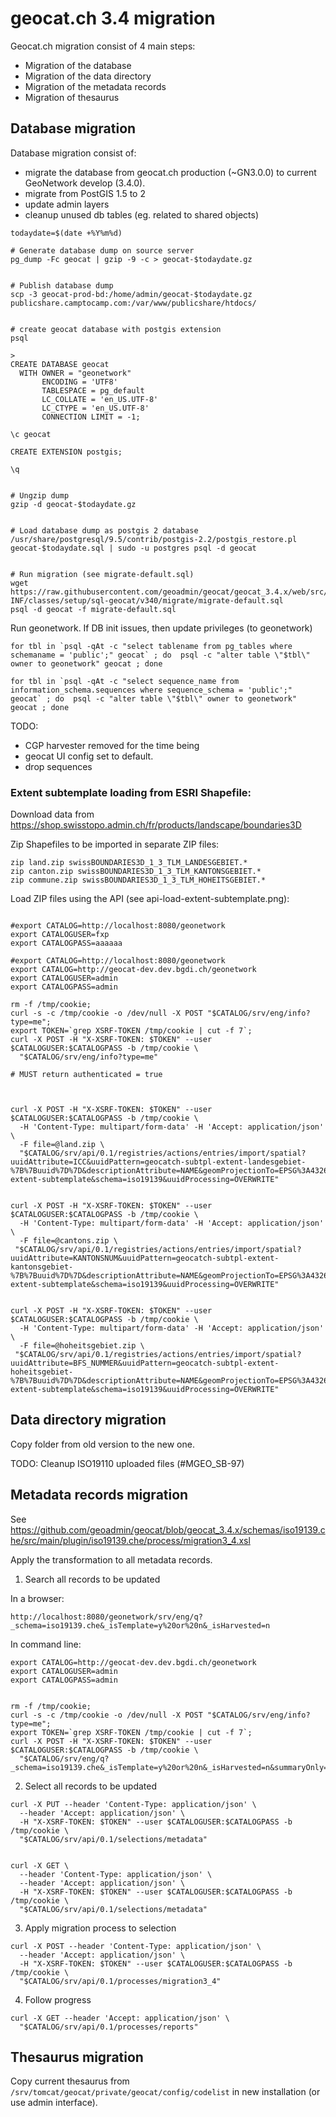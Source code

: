 # geocat.ch 3.4 migration

Geocat.ch migration consist of 4 main steps:

* Migration of the database
* Migration of the data directory
* Migration of the metadata records
* Migration of thesaurus


## Database migration

Database migration consist of:
* migrate the database from geocat.ch production (~GN3.0.0) to current GeoNetwork develop (3.4.0).
* migrate from PostGIS 1.5 to 2
* update admin layers 
* cleanup unused db tables (eg. related to shared objects)

 
```
todaydate=$(date +%Y%m%d)

# Generate database dump on source server
pg_dump -Fc geocat | gzip -9 -c > geocat-$todaydate.gz


# Publish database dump
scp -3 geocat-prod-bd:/home/admin/geocat-$todaydate.gz publicshare.camptocamp.com:/var/www/publicshare/htdocs/


# create geocat database with postgis extension
psql 

>
CREATE DATABASE geocat
  WITH OWNER = "geonetwork"
       ENCODING = 'UTF8'
       TABLESPACE = pg_default
       LC_COLLATE = 'en_US.UTF-8'
       LC_CTYPE = 'en_US.UTF-8'
       CONNECTION LIMIT = -1;

\c geocat
       
CREATE EXTENSION postgis;

\q


# Ungzip dump
gzip -d geocat-$todaydate.gz


# Load database dump as postgis 2 database
/usr/share/postgresql/9.5/contrib/postgis-2.2/postgis_restore.pl geocat-$todaydate.sql | sudo -u postgres psql -d geocat


# Run migration (see migrate-default.sql)
wget https://raw.githubusercontent.com/geoadmin/geocat/geocat_3.4.x/web/src/main/webapp/WEB-INF/classes/setup/sql-geocat/v340/migrate/migrate-default.sql
psql -d geocat -f migrate-default.sql 
```
Run geonetwork.
If DB init issues, then update privileges (to geonetwork)
```
for tbl in `psql -qAt -c "select tablename from pg_tables where schemaname = 'public';" geocat` ; do  psql -c "alter table \"$tbl\" owner to geonetwork" geocat ; done

for tbl in `psql -qAt -c "select sequence_name from information_schema.sequences where sequence_schema = 'public';" geocat` ; do  psql -c "alter table \"$tbl\" owner to geonetwork" geocat ; done
```

TODO:

* CGP harvester removed for the time being
* geocat UI config set to default.
* drop sequences


### Extent subtemplate loading from ESRI Shapefile:

Download data from https://shop.swisstopo.admin.ch/fr/products/landscape/boundaries3D

Zip Shapefiles to be imported in separate ZIP files:

```
zip land.zip swissBOUNDARIES3D_1_3_TLM_LANDESGEBIET.*
zip canton.zip swissBOUNDARIES3D_1_3_TLM_KANTONSGEBIET.*
zip commune.zip swissBOUNDARIES3D_1_3_TLM_HOHEITSGEBIET.*
```

Load ZIP files using the API (see api-load-extent-subtemplate.png):

```

#export CATALOG=http://localhost:8080/geonetwork
export CATALOGUSER=fxp
export CATALOGPASS=aaaaaa

#export CATALOG=http://localhost:8080/geonetwork
export CATALOG=http://geocat-dev.dev.bgdi.ch/geonetwork
export CATALOGUSER=admin
export CATALOGPASS=admin

rm -f /tmp/cookie; 
curl -s -c /tmp/cookie -o /dev/null -X POST "$CATALOG/srv/eng/info?type=me"; 
export TOKEN=`grep XSRF-TOKEN /tmp/cookie | cut -f 7`; 
curl -X POST -H "X-XSRF-TOKEN: $TOKEN" --user $CATALOGUSER:$CATALOGPASS -b /tmp/cookie \
  "$CATALOG/srv/eng/info?type=me"

# MUST return authenticated = true



curl -X POST -H "X-XSRF-TOKEN: $TOKEN" --user $CATALOGUSER:$CATALOGPASS -b /tmp/cookie \
  -H 'Content-Type: multipart/form-data' -H 'Accept: application/json' \
  -F file=@land.zip \
  "$CATALOG/srv/api/0.1/registries/actions/entries/import/spatial?uuidAttribute=ICC&uuidPattern=geocatch-subtpl-extent-landesgebiet-%7B%7Buuid%7D%7D&descriptionAttribute=NAME&geomProjectionTo=EPSG%3A4326&lenient=true&onlyBoundingBox=false&process=build-extent-subtemplate&schema=iso19139&uuidProcessing=OVERWRITE"


curl -X POST -H "X-XSRF-TOKEN: $TOKEN" --user $CATALOGUSER:$CATALOGPASS -b /tmp/cookie \
  -H 'Content-Type: multipart/form-data' -H 'Accept: application/json' \
  -F file=@cantons.zip \
 "$CATALOG/srv/api/0.1/registries/actions/entries/import/spatial?uuidAttribute=KANTONSNUM&uuidPattern=geocatch-subtpl-extent-kantonsgebiet-%7B%7Buuid%7D%7D&descriptionAttribute=NAME&geomProjectionTo=EPSG%3A4326&lenient=true&onlyBoundingBox=false&process=build-extent-subtemplate&schema=iso19139&uuidProcessing=OVERWRITE"


curl -X POST -H "X-XSRF-TOKEN: $TOKEN" --user $CATALOGUSER:$CATALOGPASS -b /tmp/cookie \
  -H 'Content-Type: multipart/form-data' -H 'Accept: application/json' \
  -F file=@hoheitsgebiet.zip \
 "$CATALOG/srv/api/0.1/registries/actions/entries/import/spatial?uuidAttribute=BFS_NUMMER&uuidPattern=geocatch-subtpl-extent-hoheitsgebiet-%7B%7Buuid%7D%7D&descriptionAttribute=NAME&geomProjectionTo=EPSG%3A4326&lenient=true&onlyBoundingBox=false&process=build-extent-subtemplate&schema=iso19139&uuidProcessing=OVERWRITE"

```


## Data directory migration

Copy folder from old version to the new one.

TODO: Cleanup ISO19110 uploaded files (#MGEO_SB-97)


## Metadata records migration

See https://github.com/geoadmin/geocat/blob/geocat_3.4.x/schemas/iso19139.che/src/main/plugin/iso19139.che/process/migration3_4.xsl

Apply the transformation to all metadata records.

1. Search all records to be updated

In a browser:
``` 
http://localhost:8080/geonetwork/srv/eng/q?_schema=iso19139.che&_isTemplate=y%20or%20n&_isHarvested=n
``` 

In command line:
``` 
export CATALOG=http://geocat-dev.dev.bgdi.ch/geonetwork
export CATALOGUSER=admin
export CATALOGPASS=admin


rm -f /tmp/cookie; 
curl -s -c /tmp/cookie -o /dev/null -X POST "$CATALOG/srv/eng/info?type=me"; 
export TOKEN=`grep XSRF-TOKEN /tmp/cookie | cut -f 7`; 
curl -X POST -H "X-XSRF-TOKEN: $TOKEN" --user $CATALOGUSER:$CATALOGPASS -b /tmp/cookie \
  "$CATALOG/srv/eng/q?_schema=iso19139.che&_isTemplate=y%20or%20n&_isHarvested=n&summaryOnly=true"
```

2. Select all records to be updated


``` 
curl -X PUT --header 'Content-Type: application/json' \
  --header 'Accept: application/json' \
  -H "X-XSRF-TOKEN: $TOKEN" --user $CATALOGUSER:$CATALOGPASS -b /tmp/cookie \
  "$CATALOG/srv/api/0.1/selections/metadata"
  
  
curl -X GET \
  --header 'Content-Type: application/json' \
  --header 'Accept: application/json' \
  -H "X-XSRF-TOKEN: $TOKEN" --user $CATALOGUSER:$CATALOGPASS -b /tmp/cookie \
  "$CATALOG/srv/api/0.1/selections/metadata"
```

3. Apply migration process to selection

``` 
curl -X POST --header 'Content-Type: application/json' \
  --header 'Accept: application/json' \
  -H "X-XSRF-TOKEN: $TOKEN" --user $CATALOGUSER:$CATALOGPASS -b /tmp/cookie \
  "$CATALOG/srv/api/0.1/processes/migration3_4"
```

4. Follow progress
``` 
curl -X GET --header 'Accept: application/json' \
  "$CATALOG/srv/api/0.1/processes/reports"
```





## Thesaurus migration


Copy current thesaurus from ```/srv/tomcat/geocat/private/geocat/config/codelist```
in new installation (or use admin interface).
